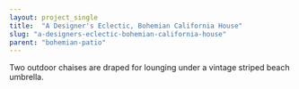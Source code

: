 ```yaml
---
layout: project_single
title:  "A Designer's Eclectic, Bohemian California House"
slug: "a-designers-eclectic-bohemian-california-house"
parent: "bohemian-patio"
---
```

Two outdoor chaises are draped for lounging under a vintage striped beach umbrella.